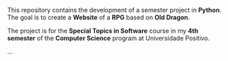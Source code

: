 This repository contains the development of a semester project in **Python**. The goal is to create a **Website** of a **RPG** based on **Old Dragon**.

The project is for the **Special Topics in Software** course in my **4th semester** of the **Computer Science** program at Universidade Positivo.

...
